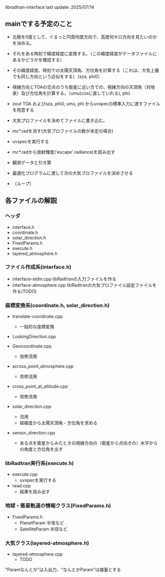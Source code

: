 libradtran-interface
last update: 2025/07/14


## mainでする予定のこと
- 北極を0度として、ぐるっと円周何度方向で、高度何キロ方向を見たいのかを決める。
- それをある時刻で緯度経度に変換する。（この緯度経度がデータファイルにあるかどうかを確認する）
- その緯度経度、時刻での太陽天頂角、方位角を計算する（これは、大気上層でも同じ方向という近似をする）（sza, phi0）
- 視線方向とTOAの交点のうち衛星に近い方での、視線方向の天頂角（対地表）及び方位角を計算する。（umu(cosに直していれる), phi）
 
- zout TOA およびsza, phi0, umu, phi からuvspecの標準入力に渡すファイルを用意する
 
- 大気プロファイルを決めてファイルに書き込む。
- mc*.radを消す(大気プロファイルの数が未定の場合)
 
- uvspecを実行する
- mc*.radから放射輝度('escape' radiance)を読み出す
- 観測データと引き算
- 最適化プログラムに渡して次の大気プロファイルを決めさせる
- （ループ）


## 各ファイルの解説
### ヘッダ
- interface.h
- coordinate.h
- solar_direction.h
- FixedParams.h
- execute.h
- layered_atmosphere.h

### ファイル作成系(interface.h)
- interface-stdin.cpp	libRadtranの入力ファイルを作る
- interface-atmosphere.cpp	libRadtranの大気プロファイル設定ファイルを作る(TODO)

### 座標変換系(coordinate.h, solar_direction.h)
- translate-coordinate.cpp
	- 一般的な座標変換

- LookingDirection.cpp
- Geocoordinate.cpp
	- 改修流用
- across_point_atmosphere.cpp
	- 改修流用
- cross_point_at_altitude.cpp
	- 改修流用
- solar_direction.cpp
	- 流用
	- 経緯度から太陽天頂角・方位角を求める
- sensor_direction.cpp
	- ある点を衛星からみたときの視線方向の（衛星から点向きの）水平からの角度と方位角を出す

### libRadtran実行系(execute.h)
- execute.cpp
	- uvspecを実行する
- read.cpp
	- 結果を読み出す

### 地球・衛星軌道の情報クラス(FixedParams.h)
- FixedParams.h
	- PlanetParam 半径など
	- SatelliteParam 半径など

### 大気クラス(layered-atmosphere.h)
- layered-atmosphere.cpp
	- TODO

"Paramなんとか"は入出力、"なんとかParam"は諸量とする
